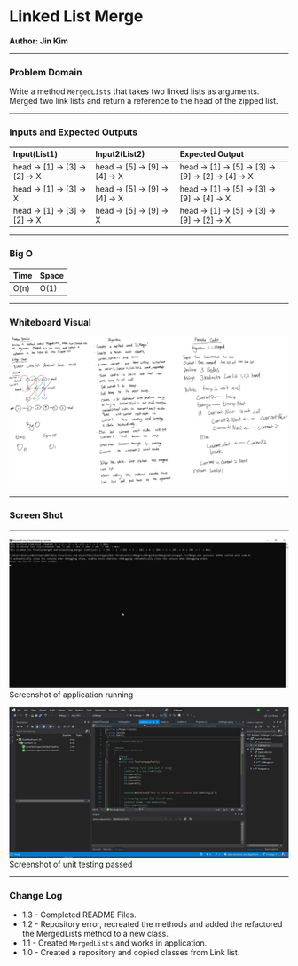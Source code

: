 # **Linked List Merge**

**Author: Jin Kim**

---

### Problem Domain

Write a method `MergedLists` that takes two linked lists as arguments. Merged two link lists and return a reference to the head of the zipped list.

---

### Inputs and Expected Outputs

| Input(List1) | Input2(List2) |Expected Output |
| :----------- |:--------- | :----------- |
| head -> [1] -> [3] -> [2] -> X| head -> [5] -> [9] -> [4] -> X | head -> [1] -> [5] -> [3] -> [9] -> [2] -> [4] -> X |
|head -> [1] -> [3] -> X| head -> [5] -> [9] -> [4] -> X | head -> [1] -> [5] -> [3] -> [9] -> [4] -> X |
|head -> [1] -> [3] -> [2] -> X|head -> [5] -> [9] -> X | head -> [1] -> [5] -> [3] -> [9] -> [2] -> X |

---

### Big O


| Time | Space |
| :----------- | :----------- |
| O(n) | O(1) |


---


### Whiteboard Visual
![Linked-List](../../../assets/LLMerged.png)


---

### Screen Shot
---
![Application Demo](../../../assets/LLMerged/applicaiton-running.png)
Screenshot of application running

![Unit Testing](../../../assets/LLMerged/Unit-testing-pass.png)
Screenshot of unit testing passed

---
### Change Log
- 1.3 - Completed README Files.  
- 1.2 - Repository error, recreated the methods and added the refactored the MergedLists method to a new class. 
- 1.1 - Created `MergedLists` and works in application.
- 1.0 - Created a repository and copied classes from Link list.

